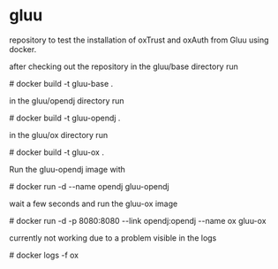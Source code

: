 gluu
====

repository to test the installation of oxTrust and oxAuth from Gluu using docker.

after checking out the repository in the gluu/base directory run

  \# docker build -t gluu-base .

in the gluu/opendj directory run

  \# docker build -t gluu-opendj .

in the gluu/ox directory run

  \# docker build -t gluu-ox .

Run the gluu-opendj image with 

  \# docker run -d --name opendj gluu-opendj

wait a few seconds and run the gluu-ox image

  \# docker run -d -p 8080:8080 --link opendj:opendj --name ox gluu-ox
  
currently not working due to a problem visible in the logs

  \# docker logs -f ox

